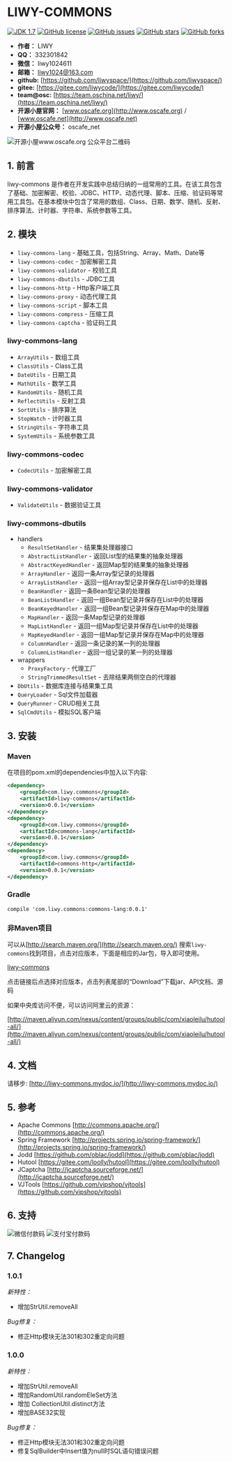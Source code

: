 # LIWY-COMMONS

[![JDK 1.7](https://img.shields.io/badge/JDK-1.7-green.svg)]()
[![GitHub license](https://img.shields.io/github/license/liwyspace/liwy-commons.svg)](https://github.com/liwyspace/liwy-commons/blob/master/LICENSE)
[![GitHub issues](https://img.shields.io/github/issues/liwyspace/liwy-commons.svg?style=social)](https://github.com/liwyspace/liwy-commons/issues)
[![GitHub stars](https://img.shields.io/github/stars/liwyspace/liwy-commons.svg?style=social)](https://github.com/liwyspace/liwy-commons/stargazers)
[![GitHub forks](https://img.shields.io/github/forks/liwyspace/liwy-commons.svg?style=social)](https://github.com/liwyspace/liwy-commons/network)

* __作者：__ LIWY
* __QQ：__ 332301842
* __微信：__ liwy1024611
* __邮箱：__ liwy1024@163.com
* __github:__ [https://github.com/liwyspace/](https://github.com/liwyspace/)
* __gitee:__ [https://gitee.com/liwycode/](https://gitee.com/liwycode/)
* __team@osc:__ [https://team.oschina.net/liwy/](https://team.oschina.net/liwy/)
* __开源小屋官网：__ [www.oscafe.org](http://www.oscafe.org) / [www.oscafe.net](http://www.oscafe.net)
* __开源小屋公众号：__ oscafe_net

![开源小屋www.oscafe.org 公众平台二维码](https://github.com/liwyspace/liwy-commons/raw/master/docs/resources/oscafe_qrcode.jpg)

## 1. 前言

liwy-commons 是作者在开发实践中总结归纳的一组常用的工具。在该工具包含了基础、加密解密、校验、JDBC、HTTP、动态代理、脚本、压缩、验证码等常用工具包。在基本模块中包含了常用的数组、Class、日期、数学、随机、反射、排序算法、计时器、字符串、系统参数等工具。

## 2. 模块

* `liwy-commons-lang` - 基础工具，包括String、Array、Math、Date等
* `liwy-commons-codec` - 加密解密工具
* `liwy-commons-validator` - 校验工具
* `liwy-commons-dbutils` - JDBC工具
* `liwy-commons-http` - Http客户端工具
* `liwy-commons-proxy` - 动态代理工具
* `liwy-commons-script` - 脚本工具
* `liwy-commons-compress` - 压缩工具
* `liwy-commons-captcha` - 验证码工具

### liwy-commons-lang

* `ArrayUtils` - 数组工具
* `ClassUtils` - Class工具
* `DateUtils` - 日期工具
* `MathUtils` - 数学工具
* `RandomUtils` - 随机工具
* `ReflectUtils` - 反射工具
* `SortUtils` - 排序算法
* `StopWatch` - 计时器工具
* `StringUtils` - 字符串工具
* `SystemUtils` - 系统参数工具

### liwy-commons-codec

* `CodecUtils` - 加密解密工具

### liwy-commons-validator

* `ValidateUtils` - 数据验证工具

### liwy-commons-dbutils

* handlers
  * `ResultSetHandler` - 结果集处理器接口
  * `AbstractListHandler` - 返回List型的结果集的抽象处理器
  * `AbstractKeyedHandler` - 返回Map型的结果集的抽象处理器
  * `ArrayHandler` - 返回一条Array型记录的处理器
  * `ArrayListHandler` - 返回一组Array型记录并保存在List中的处理器
  * `BeanHandler` - 返回一条Bean型记录的处理器
  * `BeanListHandler` - 返回一组Bean型记录并保存在List中的处理器
  * `BeanKeyedHandler` - 返回一组Bean型记录并保存在Map中的处理器
  * `MapHandler` - 返回一条Map型记录的处理器
  * `MapListHandler` - 返回一组Map型记录并保存在List中的处理器
  * `MapKeyedHandler` - 返回一组Map型记录并保存在Map中的处理器
  * `ColumnHandler` - 返回一条记录的某一列的处理器
  * `ColumnListHandler` - 返回一组记录的某一列的处理器
* wrappers
  * `ProxyFactory` - 代理工厂
  * `StringTrimmedResultSet` - 去除结果两侧空白的代理器
* `DbUtils` - 数据库连接与结果集工具
* `QueryLoader` - Sql文件加载器
* `QueryRunner` - CRUD相关工具
* `SqlCmdUtils` - 模拟SQL客户端

## 3. 安装

### Maven

在项目的pom.xml的dependencies中加入以下内容:

```xml
<dependency>
    <groupId>com.liwy.commons</groupId>
    <artifactId>liwy-commons</artifactId>
    <version>0.0.1</version>
</dependency>
<dependency>
    <groupId>com.liwy.commons</groupId>
    <artifactId>commons-lang</artifactId>
    <version>0.0.1</version>
</dependency>
<dependency>
    <groupId>com.liwy.commons</groupId>
    <artifactId>commons-http</artifactId>
    <version>0.0.1</version>
</dependency>
```

### Gradle

```
compile 'com.liwy.commons:commons-lang:0.0.1'
```

### 非Maven项目

可以从[http://search.maven.org/](http://search.maven.org/) 搜索`liwy-commons`找到项目，点击对应版本，下面是相应的Jar包，导入即可使用。

[liwy-commons](http://search.maven.org/#search%7Cga%7C1%7Cg%3A%22com.liwy.commons%22%20AND%20a%3A%22commons-lang%22)

点击链接后点选择对应版本，点击列表尾部的“Download”下载jar、API文档、源码

如果中央库访问不便，可以访问阿里云的资源：

[http://maven.aliyun.com/nexus/content/groups/public/com/xiaoleilu/hutool-all/](http://maven.aliyun.com/nexus/content/groups/public/com/xiaoleilu/hutool-all/)

## 4. 文档 

请移步: [http://liwy-commons.mydoc.io/](http://liwy-commons.mydoc.io/)

## 5. 参考
* Apache Commons   [http://commons.apache.org/](http://commons.apache.org/)
* Spring Framework [http://projects.spring.io/spring-framework/](http://projects.spring.io/spring-framework/)
* Jodd             [https://github.com/oblac/jodd](https://github.com/oblac/jodd)
* Hutool           [https://gitee.com/loolly/hutool](https://gitee.com/loolly/hutool)
* JCaptcha         [http://jcaptcha.sourceforge.net/](http://jcaptcha.sourceforge.net/)
* VJTools          [https://github.com/vipshop/vjtools](https://github.com/vipshop/vjtools)


## 6. 支持
![微信付款码](https://github.com/liwyspace/liwy-commons/raw/master/docs/resources/weixin_fkcode.jpg)
![支付宝付款码](https://github.com/liwyspace/liwy-commons/raw/master/docs/resources/zhifubao_fkcode.jpg)


## 7. Changelog

### 1.0.1

_新特性：_

* 增加StrUtil.removeAll

_Bug修复：_

* 修正Http模块无法301和302重定向问题

### 1.0.0

_新特性：_

* 增加StrUtil.removeAll
* 增加RandomUtil.randomEleSet方法
* 增加 CollectionUtil.distinct方法
* 增加BASE32实现

_Bug修复：_

* 修正Http模块无法301和302重定向问题
* 修复SqlBuilder中Insert值为null时SQL语句错误问题
